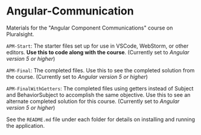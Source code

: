 # Angular-Communication
Materials for the "Angular Component Communications" course on Pluralsight.

`APM-Start`: The starter files set up for use in VSCode, WebStorm, or other editors. **Use this to code along with the course**. (Currently set to <i>Angular version 5 or higher</i>)

`APM-Final`: The completed files. Use this to see the completed solution from the course. (Currently set to <i>Angular version 5 or higher</i>)

`APM-FinalWithGetters`: The completed files using getters instead of Subject and BehaviorSubject to accomplish the same objective. Use this to see an alternate completed solution for this course. (Currently set to <i>Angular version 5 or higher</i>)

See the `README.md` file under each folder for details on installing and running the application.
